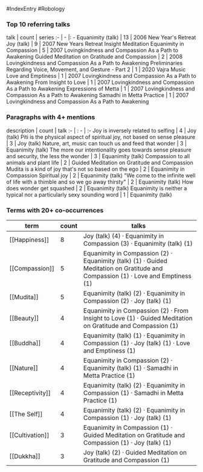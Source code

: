 #IndexEntry #Robology

### Top 10 referring talks
talk | count | series
:- | - |: -
<a data-href="Equanimity (talk)" class="internal-link">Equanimity (talk)</a> | 13 | <a data-href="2006 New Year's Retreat" class="internal-link">2006 New Year&#x27;s Retreat</a>
<a data-href="Joy (talk)" class="internal-link">Joy (talk)</a> | 9 | <a data-href="2007 New Years Retreat Insight Meditation" class="internal-link">2007 New Years Retreat Insight Meditation</a>
<a data-href="Equanimity in Compassion" class="internal-link">Equanimity in Compassion</a> | 5 | <a data-href="2007 Lovingkindness and Compassion As a Path to Awakening" class="internal-link">2007 Lovingkindness and Compassion As a Path to Awakening</a>
<a data-href="Guided Meditation on Gratitude and Compassion" class="internal-link">Guided Meditation on Gratitude and Compassion</a> | 2 | <a data-href="2008 Lovingkindness and Compassion As a Path to Awakening" class="internal-link">2008 Lovingkindness and Compassion As a Path to Awakening</a>
<a data-href="Preliminaries Regarding Voice, Movement, and Gesture - Part 2" class="internal-link">Preliminaries Regarding Voice, Movement, and Gesture - Part 2</a> | 1 | <a data-href="2020 Vajra Music" class="internal-link">2020 Vajra Music</a>
<a data-href="Love and Emptiness" class="internal-link">Love and Emptiness</a> | 1 | <a data-href="2007 Lovingkindness and Compassion As a Path to Awakening" class="internal-link">2007 Lovingkindness and Compassion As a Path to Awakening</a>
<a data-href="From Insight to Love" class="internal-link">From Insight to Love</a> | 1 | <a data-href="2007 Lovingkindness and Compassion As a Path to Awakening" class="internal-link">2007 Lovingkindness and Compassion As a Path to Awakening</a>
<a data-href="Expressions of Metta" class="internal-link">Expressions of Metta</a> | 1 | <a data-href="2007 Lovingkindness and Compassion As a Path to Awakening" class="internal-link">2007 Lovingkindness and Compassion As a Path to Awakening</a>
<a data-href="Samadhi in Metta Practice" class="internal-link">Samadhi in Metta Practice</a> | 1 | <a data-href="2007 Lovingkindness and Compassion As a Path to Awakening" class="internal-link">2007 Lovingkindness and Compassion As a Path to Awakening</a>

### Paragraphs with 4+ mentions
description | count | talk
:- | : - | :-
<a aria-label-position="top" aria-label="Joy (talk) > Joy is inversely related to selfing" data-href="Joy (talk)#Joy is inversely related to selfing" class="internal-link">Joy is inversely related to selfing</a> | 4 | <a data-href="Joy (talk)" class="internal-link">Joy (talk)</a>
<a aria-label-position="top" aria-label="Joy (talk) > Piti is the physical aspect of spiritual joy not based on sense pleasure" data-href="Joy (talk)#Piti is the physical aspect of spiritual joy not based on sense pleasure" class="internal-link">Piti is the physical aspect of spiritual joy, not based on sense pleasure</a> | 3 | <a data-href="Joy (talk)" class="internal-link">Joy (talk)</a>
<a aria-label-position="top" aria-label="Equanimity (talk) > Nature art music can touch us and feed that wonder" data-href="Equanimity (talk)#Nature art music can touch us and feed that wonder" class="internal-link">Nature, art, music can touch us and feed that wonder</a> | 3 | <a data-href="Equanimity (talk)" class="internal-link">Equanimity (talk)</a>
<a aria-label-position="top" aria-label="Equanimity (talk) > The more our intentionality goes towards sense pleasure and security the less the wonder" data-href="Equanimity (talk)#The more our intentionality goes towards sense pleasure and security the less the wonder" class="internal-link">The more our intentionality goes towards sense pleasure and security, the less the wonder</a> | 3 | <a data-href="Equanimity (talk)" class="internal-link">Equanimity (talk)</a>
<a aria-label-position="top" aria-label="Guided Meditation on Gratitude and Compassion > Compassion to all animals and plant life" data-href="Guided Meditation on Gratitude and Compassion#Compassion to all animals and plant life" class="internal-link">Compassion to all animals and plant life</a> | 2 | <a data-href="Guided Meditation on Gratitude and Compassion" class="internal-link">Guided Meditation on Gratitude and Compassion</a>
<a aria-label-position="top" aria-label="Equanimity in Compassion > Mudita is a kind of joy thats not so based on the ego" data-href="Equanimity in Compassion#Mudita is a kind of joy that's not so based on the ego" class="internal-link">Mudita is a kind of joy that&#x27;s not so based on the ego</a> | 2 | <a data-href="Equanimity in Compassion" class="internal-link">Equanimity in Compassion</a>
<a aria-label-position="top" aria-label="Equanimity (talk) > Spiritual joy" data-href="Equanimity (talk)#Spiritual joy" class="internal-link">Spiritual joy</a> | 2 | <a data-href="Equanimity (talk)" class="internal-link">Equanimity (talk)</a>
<a aria-label-position="top" aria-label="Equanimity (talk) > We come to the infinite well of life with a thimble and so we go away thirsty" data-href="Equanimity (talk)#We come to the infinite well of life with a thimble and so we go away thirsty" class="internal-link">&quot;We come to the infinite well of life with a thimble and so we go away thirsty&quot;</a> | 2 | <a data-href="Equanimity (talk)" class="internal-link">Equanimity (talk)</a>
<a aria-label-position="top" aria-label="Equanimity (talk) > How does wonder get squashed" data-href="Equanimity (talk)#How does wonder get squashed" class="internal-link">How does wonder get squashed</a> | 2 | <a data-href="Equanimity (talk)" class="internal-link">Equanimity (talk)</a>
<a aria-label-position="top" aria-label="Equanimity (talk) > Equanimity is neither a typical nor a particularly sexy sounding word" data-href="Equanimity (talk)#Equanimity is neither a typical nor a particularly sexy sounding word" class="internal-link">Equanimity is neither a typical nor a particularly sexy sounding word</a> | 1 | <a data-href="Equanimity (talk)" class="internal-link">Equanimity (talk)</a>

### Terms with 20+ co-occurrences
term | count | talks
-|-|-
[[Happiness]] | 8 | <span class="counts"><a data-href="Joy (talk)" class="internal-link">Joy (talk)</a> (4) · <a data-href="Equanimity in Compassion" class="internal-link">Equanimity in Compassion</a> (3) · <a data-href="Equanimity (talk)" class="internal-link">Equanimity (talk)</a> (1)</span> 
[[Compassion]] | 5 | <span class="counts"><a data-href="Equanimity in Compassion" class="internal-link">Equanimity in Compassion</a> (2) · <a data-href="Equanimity (talk)" class="internal-link">Equanimity (talk)</a> (1) · <a data-href="Guided Meditation on Gratitude and Compassion" class="internal-link">Guided Meditation on Gratitude and Compassion</a> (1) · <a data-href="Love and Emptiness" class="internal-link">Love and Emptiness</a> (1)</span> 
[[Mudita]] | 5 | <span class="counts"><a data-href="Equanimity (talk)" class="internal-link">Equanimity (talk)</a> (2) · <a data-href="Equanimity in Compassion" class="internal-link">Equanimity in Compassion</a> (2) · <a data-href="Joy (talk)" class="internal-link">Joy (talk)</a> (1)</span> 
[[Beauty]] | 4 | <span class="counts"><a data-href="Equanimity in Compassion" class="internal-link">Equanimity in Compassion</a> (2) · <a data-href="From Insight to Love" class="internal-link">From Insight to Love</a> (1) · <a data-href="Guided Meditation on Gratitude and Compassion" class="internal-link">Guided Meditation on Gratitude and Compassion</a> (1)</span> 
[[Buddha]] | 4 | <span class="counts"><a data-href="Equanimity (talk)" class="internal-link">Equanimity (talk)</a> (1) · <a data-href="Equanimity in Compassion" class="internal-link">Equanimity in Compassion</a> (1) · <a data-href="Joy (talk)" class="internal-link">Joy (talk)</a> (1) · <a data-href="Love and Emptiness" class="internal-link">Love and Emptiness</a> (1)</span> 
[[Nature]] | 4 | <span class="counts"><a data-href="Equanimity in Compassion" class="internal-link">Equanimity in Compassion</a> (2) · <a data-href="Equanimity (talk)" class="internal-link">Equanimity (talk)</a> (1) · <a data-href="Samadhi in Metta Practice" class="internal-link">Samadhi in Metta Practice</a> (1)</span> 
[[Receptivity]] | 4 | <span class="counts"><a data-href="Equanimity (talk)" class="internal-link">Equanimity (talk)</a> (2) · <a data-href="Equanimity in Compassion" class="internal-link">Equanimity in Compassion</a> (1) · <a data-href="Samadhi in Metta Practice" class="internal-link">Samadhi in Metta Practice</a> (1)</span> 
[[The Self]] | 4 | <span class="counts"><a data-href="Equanimity (talk)" class="internal-link">Equanimity (talk)</a> (2) · <a data-href="Equanimity in Compassion" class="internal-link">Equanimity in Compassion</a> (1) · <a data-href="Joy (talk)" class="internal-link">Joy (talk)</a> (1)</span> 
[[Cultivation]] | 3 | <span class="counts"><a data-href="Equanimity in Compassion" class="internal-link">Equanimity in Compassion</a> (1) · <a data-href="Guided Meditation on Gratitude and Compassion" class="internal-link">Guided Meditation on Gratitude and Compassion</a> (1) · <a data-href="Joy (talk)" class="internal-link">Joy (talk)</a> (1)</span> 
[[Dukkha]] | 3 | <span class="counts"><a data-href="Joy (talk)" class="internal-link">Joy (talk)</a> (2) · <a data-href="Guided Meditation on Gratitude and Compassion" class="internal-link">Guided Meditation on Gratitude and Compassion</a> (1)</span> 

